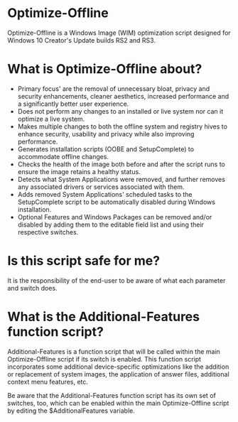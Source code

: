 # Optimize-Offline
Optimize-Offline is a Windows Image (WIM) optimization script designed for Windows 10 Creator's Update builds RS2 and RS3.

# What is Optimize-Offline about?
- Primary focus' are the removal of unnecessary bloat, privacy and security enhancements, cleaner aesthetics, increased performance and a significantly better user experience.
- Does not perform any changes to an installed or live system nor can it optimize a live system.
- Makes multiple changes to both the offline system and registry hives to enhance security, usability and privacy while also improving performance.
- Generates installation scripts (OOBE and SetupComplete) to accommodate offline changes.
- Checks the health of the image both before and after the script runs to ensure the image retains a healthy status.
- Detects what System Applications were removed, and further removes any associated drivers or services associated with them.
- Adds removed System Applications' scheduled tasks to the SetupComplete script to be automatically disabled during Windows installation.
- Optional Features and Windows Packages can be removed and/or disabled by adding them to the editable field list and using their respective switches.

# Is this script safe for me?
It is the responsibility of the end-user to be aware of what each parameter and switch does.

# What is the Additional-Features function script?
Additional-Features is a function script that will be called within the main Optimize-Offline script if its switch is enabled.  This function script incorporates some additional device-specific optimizations like the addition or replacement of system images, the application of answer files, additional context menu features, etc.

Be aware that the Additional-Features function script has its own set of switches, too, which can be enabled within the main Optimize-Offline script by editing the $AdditionalFeatures variable.
